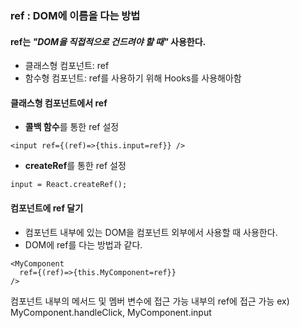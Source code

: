### ref : DOM에 이름을 다는 방법

#### ref는 *"DOM을 직접적으로 건드려야 할 때"* 사용한다. 
- 클래스형 컴포넌트: ref 
- 함수형 컴포넌트: ref를 사용하기 위해 Hooks를 사용해아함



#### 클래스형 컴포넌트에서 ref
- **콜백 함수**를 통한 ref 설정
```
<input ref={(ref)=>{this.input=ref}} />
```
- **createRef**를 통한 ref 설정
```
input = React.createRef();
```

#### 컴포넌트에 ref 달기
- 컴포넌트 내부에 있는 DOM을 컴포넌트 외부에서 사용할 때 사용한다.
- DOM에 ref를 다는 방법과 같다.
```
<MyComponent 
  ref={(ref)=>{this.MyComponent=ref}}
/>
```
컴포넌트 내부의 메서드 및 멤버 변수에 접근 가능
내부의 ref에 접근 가능
ex) MyComponent.handleClick, MyComponent.input
